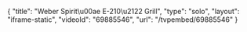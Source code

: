 {
    "title": "Weber Spirit\u00ae E-210\u2122 Grill",
    "type": "solo",
    "layout": "iframe-static",
    "videoId": "69885546",
    "url": "\/tvpembed\/69885546"
}